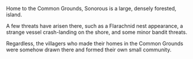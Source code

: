 Home to the Common Grounds, Sonorous is a large, densely forested, island.

A few threats have arisen there, such as a Flarachnid nest appearance, a strange vessel crash-landing on the shore, and some minor bandit threats.

Regardless, the villagers who made their homes in the Common Grounds were somehow drawn there and formed their own small community.

